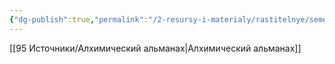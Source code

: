 ```yaml
---
{"dg-publish":true,"permalink":"/2-resursy-i-materialy/rastitelnye/semena-sabito/"}
---
```


[[95 Источники/Алхимический альманах\|Алхимический альманах]]